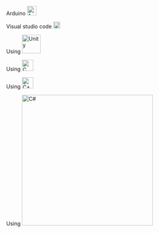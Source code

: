 Arduino  <img src="https://upload.wikimedia.org/wikipedia/commons/8/87/Arduino_Logo.svg" width="25px" alt="Arduino"/>

Visual studio code  <img src="https://upload.wikimedia.org/wikipedia/commons/9/9a/Visual_Studio_Code_1.35_icon.svg" width="18px" alt="Visual_Studio_Code"/>

Using <img src="https://upload.wikimedia.org/wikipedia/commons/c/c4/Unity_2021.svg" width="50px" alt="Unity"/>

Using <img src="https://upload.wikimedia.org/wikipedia/commons/1/18/C_Programming_Language.svg" width="30px" alt="C"/>

Using <img src="https://upload.wikimedia.org/wikipedia/commons/1/18/ISO_C%2B%2B_Logo.svg" width="30px" alt="C++"/>

Using <img src="https://upload.wikimedia.org/wikipedia/commons/4/4f/Csharp_Logo.png" width="350px" alt="C#"/>
